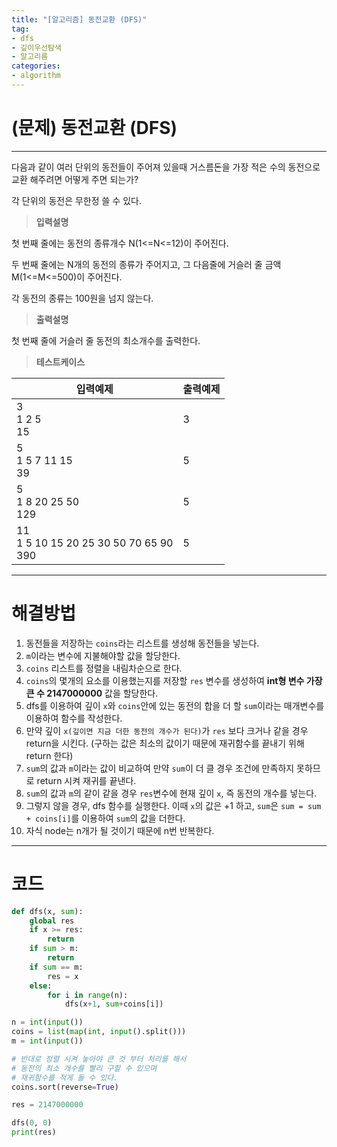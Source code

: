 ```yaml
---
title: "[알고리즘] 동전교환 (DFS)"
tag:
- dfs
- 깊이우선탐색
- 알고리름
categories:
- algorithm
---
```


# (문제) 동전교환 (DFS)
---

다음과 같이 여러 단위의 동전들이 주어져 있을때 거스름돈을 가장 적은 수의 동전으로 교환 해주려면 어떻게 주면 되는가?

각 단위의 동전은 무한정 쓸 수 있다.

> **입력설명**

첫 번째 줄에는 동전의 종류개수 N(1<=N<=12)이 주어진다.

두 번째 줄에는 N개의 동전의 종류가 주어지고, 그 다음줄에 거슬러 줄 금액 M(1<=M<=500)이 주어진다.

각 동전의 종류는 100원을 넘지 않는다.


> **출력설명**

첫 번째 줄에 거슬러 줄 동전의 최소개수를 출력한다.

> **테스트케이스**
 

| 입력예제 | 출력예제 |
| -------- | -------- | 
| 3<br>1 2 5<br>15 | 3 | 
| 5<br>1 5 7 11 15<br>39 | 5 | 
| 5<br>1 8 20 25 50<br>129 | 5 | 
| 11<br>1 5 10 15 20 25 30 50 70 65 90<br>390 | 5 | 

---
# 해결방법
1. 동전들을 저장하는 `coins`라는 리스트를 생성해 동전들을 넣는다.
2. `m`이라는 변수에 지불해야할 값을 할당한다.
3. `coins` 리스트를 정렬을 내림차순으로 한다.
4. `coins`의 몇개의 요소를 이용했는지를 저장할 `res` 변수를 생성하여 **int형 변수 가장 큰 수 2147000000** 값을 할당한다.
5. dfs를 이용하여 깊이 `x`와 `coins`안에 있는 동전의 합을 더 할 `sum`이라는 매개변수를 이용하여 함수를 작성한다.
6. 만약 깊이 `x(깊이면 지금 더한 동전의 개수가 된다)`가 `res` 보다 크거나 같을 경우 return을 시킨다. (구하는 값은 최소의 값이기 때문에 재귀함수를 끝내기 위해 return 한다)
7. `sum`의 값과 `m`이라는 값이 비교하여 만약 `sum`이 더 클 경우 조건에 만족하지 못하므로 return 시켜 재귀를 끝낸다.
8. `sum`의 값과 `m`의 같이 같을 경우 `res`변수에 현재 깊이 `x`, 즉 동전의 개수를 넣는다.
9. 그렇지 않을 경우, dfs 함수를 실행한다. 이때 `x`의 값은 +1 하고, `sum`은 `sum = sum + coins[i]`를 이용하여 `sum`의 값을 더한다.
10. 자식 node는 n개가 될 것이기 때문에 n번 반복한다.


---
# 코드
```python
def dfs(x, sum):
    global res
    if x >= res:
        return
    if sum > m:
        return
    if sum == m:
        res = x
    else:
        for i in range(n):
            dfs(x+1, sum+coins[i])

n = int(input())
coins = list(map(int, input().split()))
m = int(input())

# 반대로 정렬 시켜 놓아야 큰 것 부터 처리를 해서
# 동전의 최소 개수를 빨리 구할 수 있으며
# 재귀함수를 적게 돌 수 있다.
coins.sort(reverse=True)

res = 2147000000

dfs(0, 0)
print(res)
```
